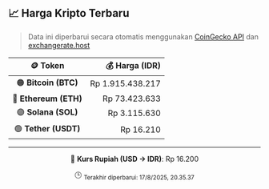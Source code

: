 

<!-- HARGA_KRIPTO -->
## 📈 Harga Kripto Terbaru

> Data ini diperbarui secara otomatis menggunakan [CoinGecko API](https://www.coingecko.com/) dan [exchangerate.host](https://exchangerate.host/)

<div align="center">

| 🪙 Token | 💰 Harga (IDR) |
|:------:|---------------:|
| 🟠 **Bitcoin (BTC)**   | Rp 1.915.438.217 |
| 🔵 **Ethereum (ETH)**  | Rp 73.423.633 |
| 🟣 **Solana (SOL)**    | Rp 3.115.630 |
| 🟢 **Tether (USDT)**   | Rp 16.210 |

---

💱 **Kurs Rupiah (USD → IDR)**: Rp 16.200

🕒 <sub>Terakhir diperbarui: 17/8/2025, 20.35.37</sub>

</div>
<!-- /HARGA_KRIPTO -->